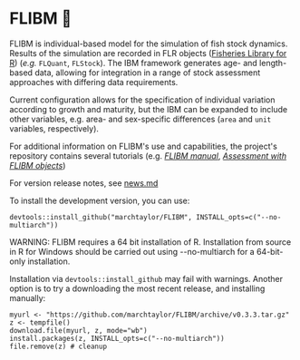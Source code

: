 # FLIBM :turtle:

FLIBM is individual-based model for the simulation of fish stock dynamics. Results of the simulation are recorded in FLR objects ([Fisheries Library for R](http://www.flr-project.org)) (*e.g.* `FLQuant`, `FLStock`). The IBM framework generates age- and length-based data, allowing for integration in a range of stock assessment approaches with differing data requirements. 

Current configuration allows for the specification of individual variation according to growth and maturity, but the IBM can be expanded to include other variables, e.g. area- and sex-specific differences (`area` and `unit` variables, respectively).

For additional information on FLIBM's use and capabilities, the project's repository contains several tutorials (e.g. [*FLIBM manual*](https://raw.githack.com/marchtaylor/FLIBM/master/doc/FLIBM_Manual.html), [*Assessment with FLIBM objects*](https://raw.githack.com/marchtaylor/FLIBM/master/doc/Assessment_with_FLIBM_objects.html))

For version release notes, see [news.md](https://github.com/marchtaylor/FLIBM/blob/master/doc/news.md)

To install the development version, you can use:
```
devtools::install_github("marchtaylor/FLIBM", INSTALL_opts=c("--no-multiarch"))
```

WARNING: FLIBM requires a 64 bit installation of R. Installation from source 
in R for Windows should be carried out using --no-multiarch for a 64-bit-only 
installation.

Installation via `devtools::install_github` may fail with warnings. Another option is to try a downloading the most recent release, and installing manually:

```
myurl <- "https://github.com/marchtaylor/FLIBM/archive/v0.3.3.tar.gz"
z <- tempfile()
download.file(myurl, z, mode="wb")
install.packages(z, INSTALL_opts=c("--no-multiarch"))
file.remove(z) # cleanup
```
